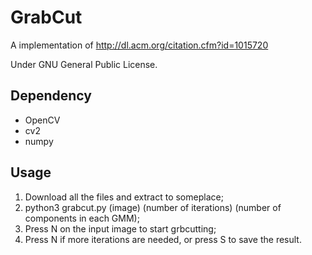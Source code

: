 # GrabCut
A implementation of http://dl.acm.org/citation.cfm?id=1015720

Under GNU General Public License.

## Dependency
- OpenCV
- cv2
- numpy

## Usage
1. Download all the files and extract to someplace;
2. python3 grabcut.py   (image)   (number of iterations)   (number of components in each GMM);
3. Press N on the input image to start grbcutting;
4. Press N if more iterations are needed, or press S to save the result.
